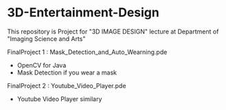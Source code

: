 # 3D-Entertainment-Design
This repository is Project for "3D IMAGE DESIGN" lecture at Department of "Imaging Science and Arts"

FinalProject 1 : Mask_Detection_and_Auto_Wearning.pde
* OpenCV for Java
* Mask Detection if you wear a mask

FinalProject 2 : Youtube_Video_Player.pde
* Youtube Video Player similary
